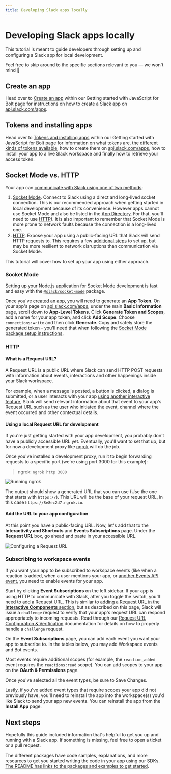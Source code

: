 ```yaml
---
title: Developing Slack apps locally
---
```


# Developing Slack apps locally

This tutorial is meant to guide developers through setting up and configuring a Slack app for local development.

Feel free to skip around to the specific sections relevant to you — we won't mind 🙂

## Create an app
Head over to [Create an app](https://slack.dev/bolt-js/getting-started#create-an-app) within our Getting started with JavaScript for Bolt page for instructions on how to create a Slack app on [api.slack.com/apps](https://api.slack.com/apps).

## Tokens and installing apps
Head over to [Tokens and installing apps](https://slack.dev/bolt-js/getting-started#tokens-and-installing-apps) within our Getting started with JavaScript for Bolt page for information on what tokens are, the [different kinds of tokens available](https://api.slack.com/docs/token-types), how to create them on [api.slack.com/apps](https://api.slack.com/apps), how to install your app to a live Slack workspace and finally how to retrieve your access token.

## Socket Mode vs. HTTP
Your app can [communicate with Slack using one of two methods](https://api.slack.com/apis/connections):

1. [Socket Mode](https://api.slack.com/apis/connections/socket). Connect to Slack using a direct and long-lived socket connection. This is our recommended approach when getting started in local development because of its convenience. However apps cannot use Socket Mode and also be listed in the [App Directory](https://api.slack.com/start/distributing/directory). For that, you'll need to use [HTTP](#http)). It is also important to remember that Socket Mode is more prone to network faults because the connection is a long-lived one.
2. [HTTP](https://api.slack.com/apis/connections/events-api). Expose your app using a public-facing URL that Slack will send HTTP requests to. This requires a few [additional steps](https://slack.dev/bolt-js/tutorial/getting-started-http#setting-up-events-with-http) to set up, but may be more resilient to network disruptions than communication via Socket Mode.

This tutorial will cover how to set up your app using either approach.

### Socket Mode

Setting up your Node.js application for Socket Mode development is fast and easy with the [`@slack/socket-mode`](/socket-mode) package.

Once you've [created an app](#create-an-app), you will need to generate an **App Token**. On your app's page on [api.slack.com/apps](https://api.slack.com/apps), under the main **Basic Information** page, scroll down to **App-Level Tokens**. Click **Generate Token and Scopes**, add a name for your app token, and click **Add Scope**. Choose `connections:write` and then click **Generate**. Copy and safely store the generated token - you'll need that when following the [Socket Mode package setup instructions](../socket-mode).

### HTTP

#### What is a Request URL?
A Request URL is a public URL where Slack can send HTTP POST requests with information about events, interactions and other happenings inside your Slack workspace.

For example, when a message is posted, a button is clicked, a dialog is submitted, or a user interacts with your app [using another interactive feature](https://api.slack.com/messaging/interactivity), Slack will send relevant information about that event to your app's Request URL such as the user who initiated the event, channel where the event occurred and other contextual details.

#### Using a local Request URL for development
If you're just getting started with your app development, you probably don't have a publicly accessible URL yet. Eventually, you'll want to set that up, but for now a development proxy like [ngrok](https://ngrok.com/) will do the job.

Once you've installed a development proxy, run it to begin forwarding requests to a specific port (we're using port 3000 for this example):

> ngrok: `ngrok http 3000`

![Running ngrok](ngrok.gif "Running ngrok")

The output should show a generated URL that you can use (Use the one that starts with `https://`). This URL will be the base of your request URL, in this case `https://8e8ec2d7.ngrok.io`.

#### Add the URL to your app configuration
At this point you have a public-facing URL. Now, let's add that to the **Interactivity and Shortcuts** and **Events Subscriptions** page. Under the **Request URL** box, go ahead and paste in your accessible URL.

![Configuring a Request URL](request-url-config.png "Configuring a Request URL")

### Subscribing to workspace events
If you want your app to be subscribed to workspace events (like when a reaction is added, when a user mentions your app, or [another Events API event](https://api.slack.com/events), you need to enable events for your app.

Start by clicking **Event Subscriptions** on the left sidebar. If your app is using HTTP to communicate with Slack, after you toggle the switch, you'll need to add a Request URL. This is similar to [adding a Request URL in the **Interactive Components** section](#what-is-a-request-url), but as described on this page, Slack will issue a `challenge` request to verify that your app's request URL can respond appropriately to incoming requests. Read through our [Request URL Configuration &amp; Verification](https://api.slack.com/apis/connections/events-api#the-events-api__subscribing-to-event-types__events-api-request-urls__request-url-configuration--verification) documentation for details on how to properly handle a `challenge` request.

On the **Event Subscriptions** page, you can add each event you want your app to subscribe to. In the tables below, you may add Workspace events and Bot events.

Most events require additional scopes (for example, the `reaction_added` event requires the `reactions:read` scope). You can add scopes to your app on the **OAuth & Permissions** page.

Once you've selected all the event types, be sure to Save Changes.

Lastly, if you've added event types that require scopes your app did not previously have, you'll need to reinstall the app into the workspace(s) you'd like Slack to send your app new events. You can reinstall the app from the **Install App** page.

## Next steps
Hopefully this guide included information that's helpful to get you up and running with a Slack app. If something is missing, feel free to open a ticket or a pull request.

The different packages have code samples, explanations, and more resources to get you started writing the code in your app using our SDKs. [The README has links to the packages and examples to get started](https://github.com/slackapi/node-slack-sdk).
